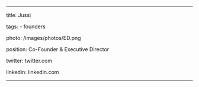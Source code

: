 <hr />

<p>title: Jussi</p>

<p>tags:
  - founders</p>

<p>photo: /images/photos/ED.png</p>

<p>position: Co-Founder &amp; Executive Director</p>

<p>twitter: twitter.com</p>

<p>linkedin: linkedin.com</p>

<hr />
